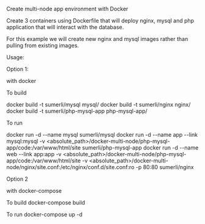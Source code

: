 Create multi-node app environment with Docker

Create 3 containers using Dockerfile that will deploy nginx, mysql and php application that will interact with the database.

For this example we will create new nginx and mysql images rather than pulling from existing images.

Usage:

Option 1:

with docker

To build

docker build -t sumerli/mysql mysql/
docker build -t sumerli/nginx nginx/
docker build -t sumerli/php-mysql-app php-mysql-app/

To run

docker run -d --name mysql sumerli/mysql
docker run -d --name app --link mysql:mysql -v <absolute_path>/docker-multi-node/php-mysql-app/code:/var/www/html/site sumerli/php-mysql-app
docker run -d --name web --link app:app -v <absolute_path>/docker-multi-node/php-mysql-app/code:/var/www/html/site -v <absolute_path>/docker-multi-node/nginx/site.conf:/etc/nginx/conf.d/site.conf:ro -p 80:80 sumerli/nginx

Option 2

with docker-compose

To build
docker-compose build

To run
docker-compose up -d
